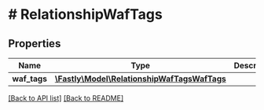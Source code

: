 # # RelationshipWafTags

## Properties

Name | Type | Description | Notes
------------ | ------------- | ------------- | -------------
**waf_tags** | [**\Fastly\Model\RelationshipWafTagsWafTags**](RelationshipWafTagsWafTags.md) |  | [optional] 


[[Back to API list]](../../README.md#endpoints) [[Back to README]](../../README.md)
